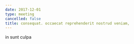 ```yaml
---
date: 2017-12-01
type: meeting
cancelled: false
title: consequat. occaecat reprehenderit nostrud veniam,
---
```

in sunt culpa